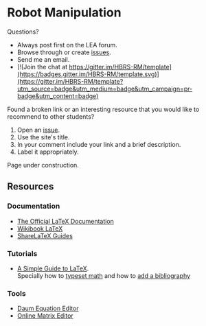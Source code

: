 # Robot Manipulation

Questions?
  * Always post first on the LEA forum.
  * Browse through or create [issues](https://github.com/HBRS-RM/syllabus/issues).
  * Send me an email.
  * [![Join the chat at https://gitter.im/HBRS-RM/template](https://badges.gitter.im/HBRS-RM/template.svg)](https://gitter.im/HBRS-RM/template?utm_source=badge&utm_medium=badge&utm_campaign=pr-badge&utm_content=badge)


Found a broken link or an interesting resource that you would like to recommend to other students?

1. Open an [issue](https://github.com/HBRS-RM/syllabus/issues).
2. Use the site's title.
3. In your comment include your link and a brief description.
4. Label it appropriately.


Page under construction.

## Resources

### Documentation
* [The Official LaTeX Documentation](https://latex-project.org/guides/)
* [Wikibook LaTeX](https://en.wikibooks.org/wiki/LaTeX)
* [ShareLaTeX Guides](https://www.sharelatex.com/learn/Main_Page)

### Tutorials
* [A Simple Guide to LaTeX](https://www.latex-tutorial.com/tutorials/).  
Specially how to [typeset math](https://www.latex-tutorial.com/tutorials/beginners/latex-amsmath/) and how to [add a bibliography](https://www.latex-tutorial.com/tutorials/beginners/latex-bibtex/)

### Tools
* [Daum Equation Editor](https://chrome.google.com/webstore/detail/daum-equation-editor/dinfmiceliiomokeofbocegmacmagjhe)
* [Online Matrix Editor](https://www.latex4technics.com)
